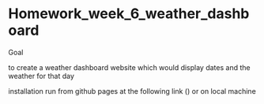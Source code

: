 # Homework_week_6_weather_dashboard



Goal 

to create a weather dashboard website which would display dates and the weather for that day

installation 
run from github pages at the following link () or on local machine

